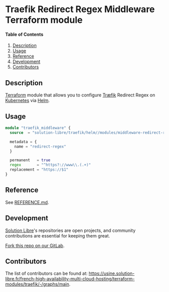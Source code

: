 # Traefik Redirect Regex Middleware Terraform module

<!-- markdownlint-disable-next-line MD001 -->
#### Table of Contents

1. [Description](#description)
2. [Usage](#usage)
3. [Reference](#reference)
4. [Development](#development)
5. [Contributors](#contributors)

## Description

[Terraform](https://www.terraform.io/) module that allows you to configure [Træfik](https://traefik.io/traefik/)
Redirect Regex on [Kubernetes](https://kubernetes.io/) via [Helm](https://helm.sh/).

## Usage

```terraform
module "traefik_middleware" {
  source  = "solution-libre/traefik/helm//modules/middleware-redirect-regex"

  metadata = {
    name = "redirect-regex"
  }

  permanent   = true
  regex       = "^https?://www\\.(.+)"
  replacement = "https://$1"
}
```

## Reference

See [REFERENCE.md](./REFERENCE.md).

## Development

[Solution Libre](https://www.solution-libre.fr)'s repositories are open projects,
and community contributions are essential for keeping them great.

[Fork this repo on our GitLab](https://usine.solution-libre.fr/french-high-availability-multi-cloud-hosting/terraform-modules/traefik/-/forks/new).

## Contributors

The list of contributors can be found at: <https://usine.solution-libre.fr/french-high-availability-multi-cloud-hosting/terraform-modules/traefik/-/graphs/main>.
